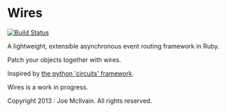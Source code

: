 Wires
=====

[![Build Status](https://travis-ci.org/jemc/wires.png)](https://travis-ci.org/jemc/wires)

A lightweight, extensible asynchronous event routing framework in Ruby.

Patch your objects together with wires.

Inspired by [the python 'circuits' framework](http://circuitsframework.com/).

Wires is a work in progress.

Copyright 2013 \: Joe McIlvain.
All rights reserved.
